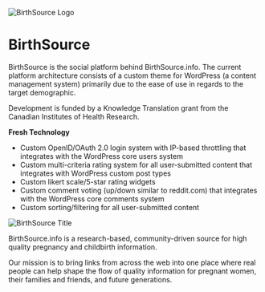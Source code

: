 ![BirthSource Logo](http://www.birthsource.info/wp-content/themes/birthsource/images/logo.png)

BirthSource
===========

BirthSource is the social platform behind BirthSource.info. The current platform architecture consists of a custom theme for WordPress (a content management system) primarily due to the ease of use in regards to the target demographic.

Development is funded by a Knowledge Translation grant from the Canadian Institutes of Health Research.

**Fresh Technology**

* Custom OpenID/OAuth 2.0 login system with IP-based throttling that integrates with the WordPress core users system
* Custom multi-criteria rating system for all user-submitted content that integrates with WordPress custom post types
* Custom likert scale/5-star rating widgets
* Custom comment voting (up/down similar to reddit.com) that integrates with the WordPress core comments system
* Custom sorting/filtering for all user-submitted content

![BirthSource Title](http://www.birthsource.info/wp-content/themes/birthsource/images/title.png)

BirthSource.info is a research-based, community-driven source for high quality pregnancy and childbirth information.

Our mission is to bring links from across the web into one place where real people can help shape the flow of quality information for pregnant women, their families and friends, and future generations.
